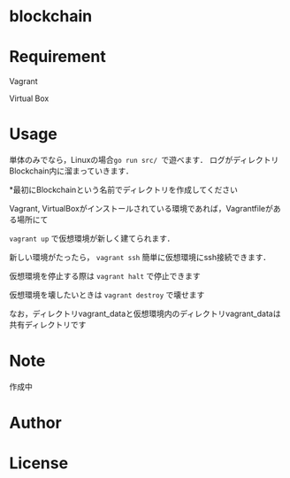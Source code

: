 # blockchain
# Requirement
 Vagrant
 
 Virtual Box

# Usage
単体のみでなら，Linuxの場合`go run src/ `で遊べます．
ログがディレクトリBlockchain内に溜まっていきます．

*最初にBlockchainという名前でディレクトリを作成してください



Vagrant, VirtualBoxがインストールされている環境であれば，Vagrantfileがある場所にて

`vagrant up`
で仮想環境が新しく建てられます．

新しい環境がたったら，
`vagrant ssh`
簡単に仮想環境にssh接続できます．

仮想環境を停止する際は
`vagrant halt`
で停止できます

仮想環境を壊したいときは
`vagrant destroy`
で壊せます


なお，ディレクトリvagrant_dataと仮想環境内のディレクトリvagrant_dataは共有ディレクトリです
 
# Note
 作成中
# Author
 
# License

